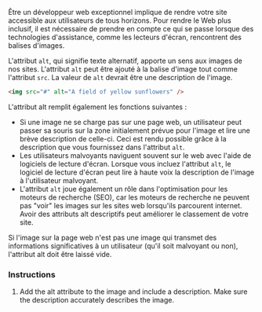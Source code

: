 Être un développeur web exceptionnel implique de rendre votre site accessible aux utilisateurs de tous horizons. Pour rendre le Web plus inclusif, il est nécessaire de prendre en compte ce qui se passe lorsque des technologies d'assistance, comme les lecteurs d'écran, rencontrent des balises d'images.

L'attribut `alt`, qui signifie texte alternatif, apporte un sens aux images de nos sites. L'attribut `alt` peut être ajouté à la balise d'image tout comme l'attribut `src`. La valeur de `alt` devrait être une description de l'image.

```html
<img src="#" alt="A field of yellow sunflowers" />
```

L'attribut alt remplit également les fonctions suivantes :

- Si une image ne se charge pas sur une page web, un utilisateur peut passer sa souris sur la zone initialement prévue pour l'image et lire une brève description de celle-ci. Ceci est rendu possible grâce à la description que vous fournissez dans l'attribut `alt`.
- Les utilisateurs malvoyants naviguent souvent sur le web avec l'aide de logiciels de lecture d'écran. Lorsque vous incluez l'attribut `alt`, le logiciel de lecture d'écran peut lire à haute voix la description de l'image à l'utilisateur malvoyant.
- L'attribut `alt` joue également un rôle dans l'optimisation pour les moteurs de recherche (SEO), car les moteurs de recherche ne peuvent pas "voir" les images sur les sites web lorsqu'ils parcourent internet. Avoir des attributs alt descriptifs peut améliorer le classement de votre site.

Si l'image sur la page web n'est pas une image qui transmet des informations significatives à un utilisateur (qu'il soit malvoyant ou non), l'attribut alt doit être laissé vide.

### Instructions

1. Add the alt attribute to the image and include a description. Make sure the description accurately describes the image.

